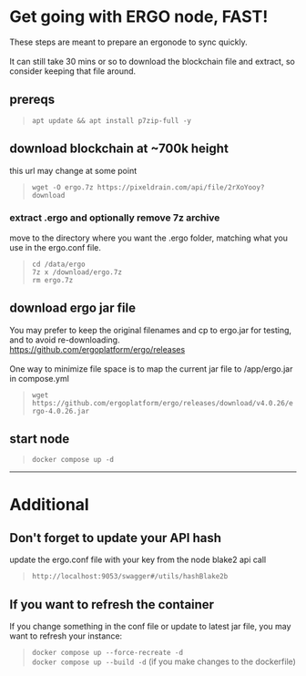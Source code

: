 # Get going with ERGO node, FAST!
These steps are meant to prepare an ergonode to sync quickly.<br>
<br>
It can still take 30 mins or so to download the blockchain file and extract, so consider keeping that file around.

## prereqs
> `apt update && apt install p7zip-full -y`

## download blockchain at ~700k height
this url may change at some point
> `wget -O ergo.7z https://pixeldrain.com/api/file/2rXoYooy?download`

### extract .ergo and optionally remove 7z archive
move to the directory where you want the .ergo folder, matching what you use in the ergo.conf file.
> `cd /data/ergo`<br>
> `7z x /download/ergo.7z`<br>
> `rm ergo.7z`

## download ergo jar file
You may prefer to keep the original filenames and cp to ergo.jar for testing, and to avoid re-downloading.<br>
https://github.com/ergoplatform/ergo/releases<br>
<br>
One way to minimize file space is to map the current jar file to /app/ergo.jar in compose.yml
> `wget https://github.com/ergoplatform/ergo/releases/download/v4.0.26/ergo-4.0.26.jar`

## start node
> `docker compose up -d`

<hr>

# Additional

## Don't forget to update your API hash
update the ergo.conf file with your key from the node blake2 api call
> `http://localhost:9053/swagger#/utils/hashBlake2b`

## If you want to refresh the container
If you change something in the conf file or update to latest jar file, you may want to refresh your instance:
> `docker compose up --force-recreate -d`<br>
> `docker compose up --build -d` (if you make changes to the dockerfile)
